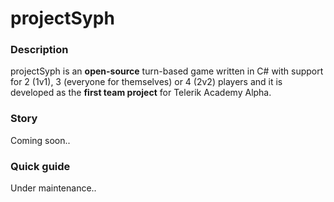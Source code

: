 # projectSyph

### Description
projectSyph is an **open-source** turn-based game written in C# with support for 2 (1v1), 3 (everyone for themselves) or 4 (2v2) players and it is developed as the **first team project** for Telerik Academy Alpha.

### Story
Coming soon..

### Quick guide
Under maintenance..